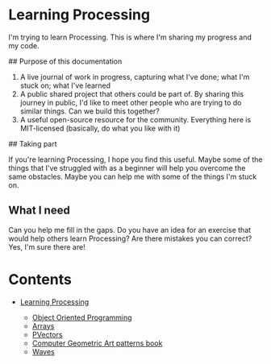 # Learning Processing

I'm trying to learn Processing. This is where I'm sharing my progress and my code.


## Purpose of this documentation

1. A live journal of work in progress, capturing what I've done; what I'm stuck on; what I've learned
2. A public shared project that others could be part of. By sharing this journey in public, I'd like to meet other people who are trying to do similar things. Can we build this together?
3. A useful open-source resource for the community. Everything here is MIT-licensed (basically, do what you like with it)


## Taking part

If you're learning Processing, I hope you find this useful. Maybe some of the things that I've struggled with as a beginner will help you overcome the same obstacles. Maybe you can help me with some of the things I'm stuck on.

## What I need

Can you help me fill in the gaps. Do you have an idea for an exercise that would help others learn Processing? Are there mistakes you can correct? Yes, I'm sure there are!





# Contents

* [Learning Processing](README.md)

  * [Object Oriented Programming](oop-basics/readme.md)
  * [Arrays](arrays/readme.md)
  * [PVectors](pvectors/readme.md)
  * [Computer Geometric Art patterns book](computer-geometric-art/readme.md)
  * [Waves](waves.md)  

